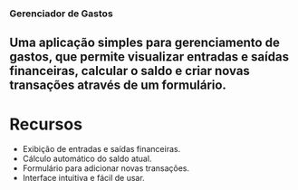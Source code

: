 ### Gerenciador de Gastos

## Uma aplicação simples para gerenciamento de gastos, que permite visualizar entradas e saídas financeiras, calcular o saldo e criar novas transações através de um formulário.

# Recursos
- Exibição de entradas e saídas financeiras.
- Cálculo automático do saldo atual.
- Formulário para adicionar novas transações.
- Interface intuitiva e fácil de usar.
